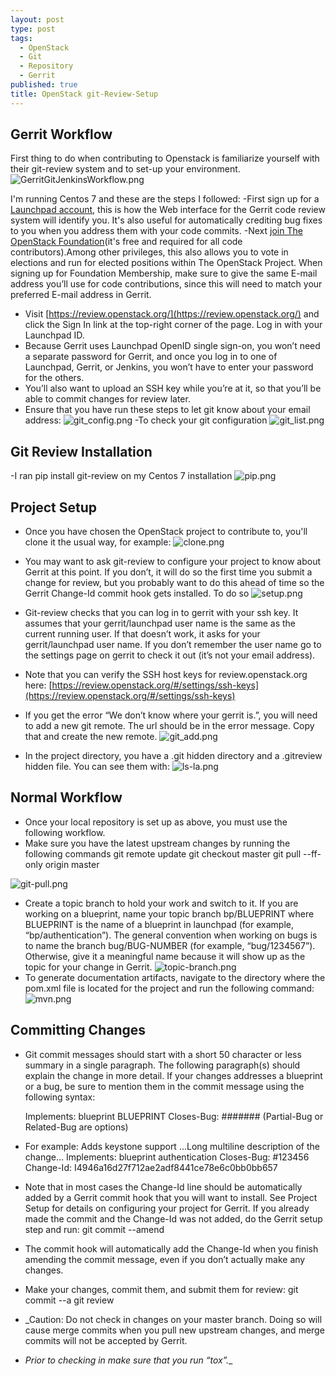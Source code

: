 ```yaml
---
layout: post
type: post
tags: 
  - OpenStack
  - Git
  - Repository
  - Gerrit
published: true
title: OpenStack git-Review-Setup
---
```

## Gerrit Workflow

First thing to do when contributing to Openstack is familiarize yourself with their git-review system and to set-up your environment.
![GerritGitJenkinsWorkflow.png]({{site.baseurl}}/_posts/GerritGitJenkinsWorkflow.png)

I'm running Centos 7 and these are the steps I followed:
-First sign up for a [Launchpad account](https://login.launchpad.net/), this is how the Web interface for the Gerrit code review system will identify you. It's also useful for automatically crediting bug fixes to you when you address them with your code commits.
-Next [join The OpenStack Foundation](https://www.openstack.org/join/)(it's free and required for all code contributors).Among other privileges, this also allows you to vote in elections and run for elected positions within The OpenStack Project. When signing up for Foundation Membership, make sure to give the same E-mail address you’ll use for code contributions, since this will need to match your preferred E-mail address in Gerrit.
- Visit [https://review.openstack.org/](https://review.openstack.org/) and click the Sign In link at the top-right corner of the page. Log in with your Launchpad ID.
- Because Gerrit uses Launchpad OpenID single sign-on, you won’t need a separate password for Gerrit, and once you log in to one of Launchpad, Gerrit, or Jenkins, you won’t have to enter your password for the others.
- You’ll also want to upload an SSH key while you’re at it, so that you’ll be able to commit changes for review later.
- Ensure that you have run these steps to let git know about your email address:
![git_config.png]({{site.baseurl}}/_posts/git_config.png)
-To check your git configuration
![git_list.png]({{site.baseurl}}/_posts/git_list.png)
## Git Review Installation
-I ran pip install git-review on my Centos 7 installation
![pip.png]({{site.baseurl}}/_posts/pip.png)
## Project Setup
- Once you have chosen the OpenStack project to contribute to, you'll clone it the usual way, for example:
![clone.png]({{site.baseurl}}/_posts/clone.png)
- You may want to ask git-review to configure your project to know about Gerrit at this point. If you don’t, it will do so the first time you submit a change for review, but you probably want to do this ahead of time so the Gerrit Change-Id commit hook gets installed. To do so
![setup.png]({{site.baseurl}}/_posts/setup.png)

- Git-review checks that you can log in to gerrit with your ssh key. It assumes that your gerrit/launchpad user name is the same as the current running user. If that doesn’t work, it asks for your gerrit/launchpad user name. If you don’t remember the user name go to the settings page on gerrit to check it out (it’s not your email
 address).

- Note that you can verify the SSH host keys for review.openstack.org here: [https://review.openstack.org/#/settings/ssh-keys](https://review.openstack.org/#/settings/ssh-keys)


- If you get the error “We don’t know where your gerrit is.”, you will need to add a new git remote. The url should be in the error message. Copy that and create the new remote.
![git_add.png]({{site.baseurl}}/_posts/git_add.png)

- In the project directory, you have a .git hidden directory and a .gitreview hidden file. You can see them with:
![ls-la.png]({{site.baseurl}}/_posts/ls-la.png)
## Normal Workflow
- Once your local repository is set up as above, you must use the following workflow.
- Make sure you have the latest upstream changes by running the following commands
    git remote update
    git checkout master
    git pull --ff-only origin master
    
 ![git-pull.png]({{site.baseurl}}/_posts/git-pull.png)

- Create a topic branch to hold your work and switch to it. If you are working on a blueprint, name your topic branch bp/BLUEPRINT where BLUEPRINT is the name of a blueprint in launchpad (for example, “bp/authentication”). The general convention when working on bugs is to name the branch bug/BUG-NUMBER (for example, “bug/1234567”). Otherwise, give it a meaningful name because it will show up as the topic for your change in Gerrit.
![topic-branch.png]({{site.baseurl}}/_posts/topic-branch.png)
- To generate documentation artifacts, navigate to the directory where the pom.xml file is located for the project and run the following command:
![mvn.png]({{site.baseurl}}/_posts/mvn.png)

## Committing Changes
- Git commit messages should start with a short 50 character or less summary in a single paragraph. The following paragraph(s) should explain the change in more detail.
    If your changes addresses a blueprint or a bug, be sure to mention them in the commit message using the    following syntax:

    Implements: blueprint BLUEPRINT
    Closes-Bug: ####### (Partial-Bug or Related-Bug are options)

- For example:
    Adds keystone support
    ...Long multiline description of the change...
    Implements: blueprint authentication
    Closes-Bug: #123456
    Change-Id: I4946a16d27f712ae2adf8441ce78e6c0bb0bb657
    

- Note that in most cases the Change-Id line should be automatically added by a Gerrit commit hook that you will want to install. See Project Setup for details on configuring your project for Gerrit. If you already made the commit and the Change-Id was not added, do the Gerrit setup step and run:
    git commit --amend
    
- The commit hook will automatically add the Change-Id when you finish amending the commit message, even if you don’t actually make any changes.

- Make your changes, commit them, and submit them for review:
    git commit --a
    git review
    
- _Caution: Do not check in changes on your master branch. Doing so will cause merge commits when you pull new upstream changes, and merge commits will not be accepted by Gerrit.
 
- _Prior to checking in make sure that you run “tox”.__
